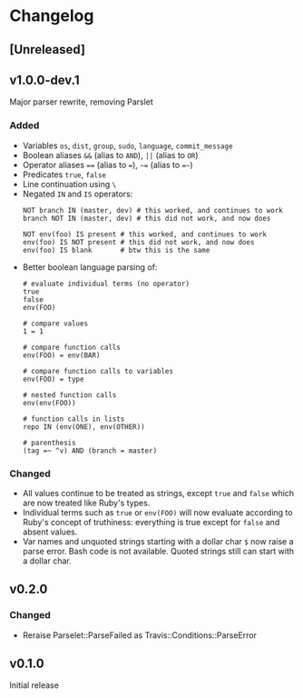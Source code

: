 # Changelog

## [Unreleased]

## v1.0.0-dev.1

Major parser rewrite, removing Parslet

### Added
- Variables `os`, `dist`, `group`, `sudo`, `language`, `commit_message`
- Boolean aliases `&&` (alias to `AND`), `||` (alias to `OR`)
- Operator aliases `==` (alias to `=`), `~=` (alias to `=~`)
- Predicates `true`, `false`
- Line continuation using `\`
- Negated `IN` and `IS` operators:
    ```
    NOT branch IN (master, dev) # this worked, and continues to work
    branch NOT IN (master, dev) # this did not work, and now does

    NOT env(foo) IS present # this worked, and continues to work
    env(foo) IS NOT present # this did not work, and now does
    env(foo) IS blank       # btw this is the same
    ```
- Better boolean language parsing of:
    ```
    # evaluate individual terms (no operator)
    true
    false
    env(FOO)

    # compare values
    1 = 1

    # compare function calls
    env(FOO) = env(BAR)

    # compare function calls to variables
    env(FOO) = type

    # nested function calls
    env(env(FOO))

    # function calls in lists
    repo IN (env(ONE), env(OTHER))

    # parenthesis
    (tag =~ ^v) AND (branch = master)
    ```

### Changed
- All values continue to be treated as strings, except `true` and `false`
  which are now treated like Ruby's types.
- Individual terms such as `true` or `env(FOO)` will now evaluate according
  to Ruby's concept of truthiness: everything is true except for `false`
  and absent values.
- Var names and unquoted strings starting with a dollar char `$` now raise
  a parse error. Bash code is not available. Quoted strings still can start
  with a dollar char.

## v0.2.0
### Changed
- Reraise Parselet::ParseFailed as Travis::Conditions::ParseError

## v0.1.0
Initial release
